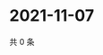 # 2021-11-07

共 0 条

<!-- BEGIN WEIBO -->
<!-- 最后更新时间 Sun Nov 07 2021 10:25:35 GMT+0800 (China Standard Time) -->

<!-- END WEIBO -->
